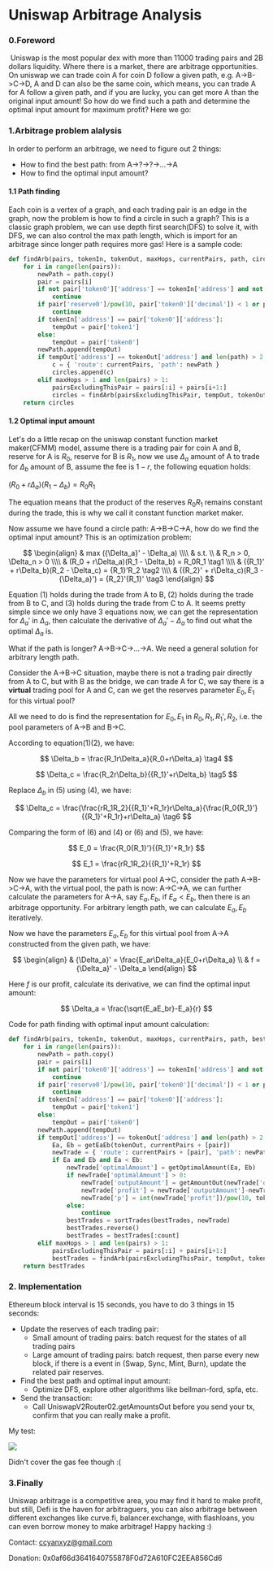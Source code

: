 # Uniswap Arbitrage Analysis

### 0.Foreword

​	Uniswap is the most popular dex with more than 11000 trading pairs and 2B dollars liquidity. Where there is a market, there are arbitrage opportunities. On uniswap we can trade coin A for coin D follow a given path, e.g. A->B->C->D, A and D can also be the same coin, which means, you can trade A for A follow a given path, and if you are lucky, you can get more A than the original input amount! So how do we find such a path and determine the optimal input amount for maximum profit? Here we go:

### 1.Arbitrage problem alalysis

In order to perform an arbitrage, we need to figure out 2 things:

* How to find the best path: from A->?->?->...->A
* How to find the optimal input amount?

#### 1.1 Path finding

Each coin is a vertex of a graph, and each trading pair is an edge in the graph, now the problem is how to find a circle in such a graph? This is a classic graph problem, we can use depth first search(DFS) to solve it, with DFS, we can also control the max path length, which is import for an arbitrage since longer path requires more gas! Here is a sample code:

```python
def findArb(pairs, tokenIn, tokenOut, maxHops, currentPairs, path, circles):
    for i in range(len(pairs)):
        newPath = path.copy()
        pair = pairs[i]
        if not pair['token0']['address'] == tokenIn['address'] and not pair['token1']['address'] == tokenIn['address']:
            continue
        if pair['reserve0']/pow(10, pair['token0']['decimal']) < 1 or pair['reserve1']/pow(10, pair['token1']['decimal']) < 1:
            continue
        if tokenIn['address'] == pair['token0']['address']:
            tempOut = pair['token1']
        else:
            tempOut = pair['token0']
        newPath.append(tempOut)
        if tempOut['address'] == tokenOut['address'] and len(path) > 2:
          	c = { 'route': currentPairs, 'path': newPath }
            circles.append(c)
        elif maxHops > 1 and len(pairs) > 1:
            pairsExcludingThisPair = pairs[:i] + pairs[i+1:]
            circles = findArb(pairsExcludingThisPair, tempOut, tokenOut, maxHops-1, currentPairs + [pair], newPath, circles)
    return circles
```

#### 1.2 Optimal input amount

Let's do a little recap on the uniswap constant function market maker(CFMM) model, assume there is  a trading pair for coin A and B, reserve for A is $R_0$, reserve for B is $R_1$, now we use ${\Delta}_a$ amount of A to trade for $\Delta_b$ amount of B, assume the fee is $1-r$, the following equation holds:

$(R_0 + r\Delta_a)(R_1 - \Delta_b) = R_0R_1$

The equation means that the product of the reserves $R_0R_1$ remains constant during the trade, this is why we call it constant function market maker.

Now assume we have found a circle path: A->B->C->A, how do we find the optimal input amount? This is an optimization problem:

$$
\begin{align}
& max  ({\Delta_a}' - \Delta_a) \\\\
& s.t. \\
& R_n > 0, \Delta_n > 0 \\\\
& (R_0 + r\Delta_a)(R_1 - \Delta_b) = R_0R_1 \tag1 \\\\
& ({R_1}' + r\Delta_b)(R_2 - \Delta_c) = {R_1}'R_2 \tag2 \\\\
& ({R_2}' + r\Delta_c)(R_3 - {\Delta_a}') = {R_2}'{R_1}' \tag3
\end{align}
$$

Equation (1) holds during the trade from A to B, (2) holds during the trade from B to C, and (3) holds during the trade from C to A. It seems pretty simple since we only have 3 equations now, we can get the representation for ${\Delta_a}'$ in ${\Delta_a}$, then calculate the derivative of ${\Delta_a}' - \Delta_a$ to find out what the optimal ${\Delta_a}$ is.

What if the path is longer? A->B->C->...->A. We need a general solution for arbitrary length path.

Consider the A->B->C situation, maybe there is not a trading pair directly from A to C, but with B as the bridge, we can trade A for C, we say there is a **virtual** trading pool for A and C, can we get the reserves parameter $E_0, E_1$ for this virtual pool?

All we need to do is find the representation for $E_0, E_1$ in $R_0, R_1, {R_1}', R_2$, i.e. the pool parameters of A->B and B->C.

According to equation(1)(2), we have:

$$
\Delta_b = \frac{R_1r\Delta_a}{R_0+r\Delta_a} \tag4
$$

$$
\Delta_c = \frac{R_2r\Delta_b}{{R_1}'+r\Delta_b} \tag5
$$

Replace $\Delta_b$ in (5) using (4), we have:

$$
\Delta_c = \frac{\frac{rR_1R_2}{{R_1}'+R_1r}r\Delta_a}{\frac{R_0{R_1}'}{{R_1}'+R_1r}+r\Delta_a} \tag6
$$

Comparing the form of (6) and (4) or (6) and (5), we have:

$$
E_0 = \frac{R_0{R_1}'}{{R_1}'+R_1r}
$$

$$
E_1 = \frac{rR_1R_2}{{R_1}'+R_1r}
$$

Now we have the parameters for virtual pool A->C, consider the path A->B->C->A, with the virtual pool, the path is now: A->C->A, we can further calculate the parameters for A->A, say $E_a, E_b$, if  $E_a < E_b$, then there is an arbitrage opportunity. For arbitrary length path, we can calculate $E_a, E_b$ iteratively.

Now we have the parameters $E_a, E_b$ for this virtual pool from A->A constructed from the given path, we have:

$$
\begin{align}
& {\Delta_a}' = \frac{E_ar\Delta_a}{E_0+r\Delta_a} \\
& f = {\Delta_a}' - \Delta_a
\end{align}
$$

Here $f$ is our profit, calculate its derivative, we can find the optimal input amount:

$$
\Delta_a = \frac{\sqrt{E_aE_br}-E_a}{r}
$$

Code for path finding with optimal input amount calculation:

```python
def findArb(pairs, tokenIn, tokenOut, maxHops, currentPairs, path, bestTrades, count=5):
    for i in range(len(pairs)):
        newPath = path.copy()
        pair = pairs[i]
        if not pair['token0']['address'] == tokenIn['address'] and not pair['token1']['address'] == tokenIn['address']:
            continue
        if pair['reserve0']/pow(10, pair['token0']['decimal']) < 1 or pair['reserve1']/pow(10, pair['token1']['decimal']) < 1:
            continue
        if tokenIn['address'] == pair['token0']['address']:
            tempOut = pair['token1']
        else:
            tempOut = pair['token0']
        newPath.append(tempOut)
        if tempOut['address'] == tokenOut['address'] and len(path) > 2:
            Ea, Eb = getEaEb(tokenOut, currentPairs + [pair])
            newTrade = { 'route': currentPairs + [pair], 'path': newPath, 'Ea': Ea, 'Eb': Eb }
            if Ea and Eb and Ea < Eb:
                newTrade['optimalAmount'] = getOptimalAmount(Ea, Eb)
                if newTrade['optimalAmount'] > 0:
                    newTrade['outputAmount'] = getAmountOut(newTrade['optimalAmount'], Ea, Eb)
                    newTrade['profit'] = newTrade['outputAmount']-newTrade['optimalAmount']
                    newTrade['p'] = int(newTrade['profit'])/pow(10, tokenOut['decimal'])
                else:
                    continue
                bestTrades = sortTrades(bestTrades, newTrade)
                bestTrades.reverse()
                bestTrades = bestTrades[:count]
        elif maxHops > 1 and len(pairs) > 1:
            pairsExcludingThisPair = pairs[:i] + pairs[i+1:]
            bestTrades = findArb(pairsExcludingThisPair, tempOut, tokenOut, maxHops-1, currentPairs + [pair], newPath, bestTrades, count)
    return bestTrades
```

### 2. Implementation

Ethereum block interval is 15 seconds, you have to do 3 things in 15 seconds:

* Update the reserves of each trading pair:
  * Small amount of trading pairs: batch request for the states of all trading pairs
  * Large amount of trading pairs: batch request, then parse every new block, if there is a event in (Swap, Sync, Mint, Burn), update the related pair reserves.
* Find the best path and optimal input amount:
  * Optimize DFS, explore other algorithms like bellman-ford, spfa, etc.
* Send the transaction:
  * Call UniswapV2Router02.getAmountsOut before you send your tx, confirm that you can really make a profit.

My test:

![](test.png)

Didn't cover the gas fee though :(

### 3.Finally

Uniswap arbitrage is a competitive area, you may find it hard to make profit, but still, Defi is the haven for arbitraguers, you can also arbitrage between different exchanges like curve.fi, balancer.exchange, with flashloans, you can even borrow money to make arbitrage! Happy hacking :)

Contact: ccyanxyz@gmail.com

Donation: 0x0af66d3641640755878F0d72A610FC2EEA856Cd6







